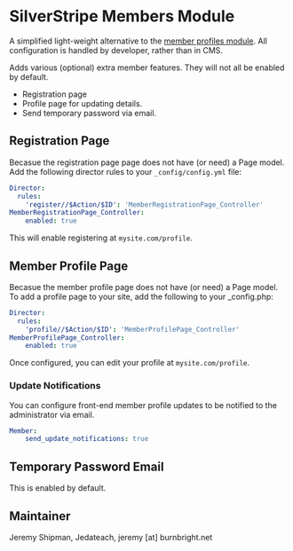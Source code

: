# SilverStripe Members Module

A simplified light-weight alternative to the [member profiles module](https://github.com/ajshort/silverstripe-memberprofiles). All configuration is handled by developer, rather than in CMS.

Adds various (optional) extra member features. They will not all be enabled by default.

 * Registration page
 * Profile page for updating details.
 * Send temporary password via email.
 
## Registration Page

Becasue the registration page page does not have (or need) a Page model. Add the following director rules to your `_config/config.yml` file:

```yaml
Director:
  rules:
    'register//$Action/$ID': 'MemberRegistrationPage_Controller'
MemberRegistrationPage_Controller:
    enabled: true
```

This will enable registering at `mysite.com/profile`.

## Member Profile Page

Becasue the member profile page does not have (or need) a Page model. To add a profile page to your site, add the following to your _config.php:

```yaml
Director:
  rules:
    'profile//$Action/$ID': 'MemberProfilePage_Controller'
MemberProfilePage_Controller:
    enabled: true
```

Once configured, you can edit your profile at `mysite.com/profile`.

### Update Notifications

You can configure front-end member profile updates to be notified to the administrator via email.

```yaml
Member:
    send_update_notifications: true
```

## Temporary Password Email

This is enabled by default.

## Maintainer

Jeremy Shipman, Jedateach, jeremy [at] burnbright.net
